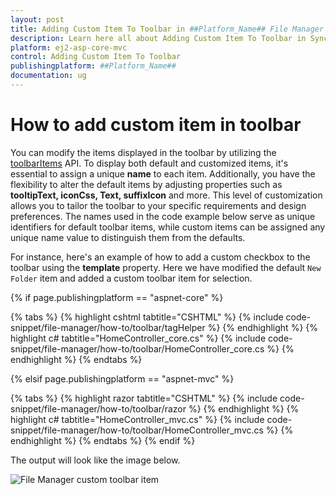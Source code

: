 ```yaml
---
layout: post
title: Adding Custom Item To Toolbar in ##Platform_Name## File Manager Control | Syncfusion
description: Learn here all about Adding Custom Item To Toolbar in Syncfusion ##Platform_Name## File Manager control of Syncfusion Essential JS 2 and more.
platform: ej2-asp-core-mvc
control: Adding Custom Item To Toolbar
publishingplatform: ##Platform_Name##
documentation: ug
---
```


# How to add custom item in toolbar

You can modify the items displayed in the toolbar by utilizing the [toolbarItems](https://help.syncfusion.com/cr/aspnetcore-js2/Syncfusion.EJ2~Syncfusion.EJ2.FileManager.FileManager~ToolbarItems.html) API. To display both default and customized items, it's essential to assign a unique **name** to each item. Additionally, you have the flexibility to alter the default items by adjusting properties such as **tooltipText, iconCss, Text, suffixIcon** and more. This level of customization allows you to tailor the toolbar to your specific requirements and design preferences. The names used in the code example below serve as unique identifiers for default toolbar items, while custom items can be assigned any unique name value to distinguish them from the defaults.

For instance, here's an example of how to add a custom checkbox to the toolbar using the **template** property. Here we have modified the default `New Folder` item and added a custom toolbar item for selection.

{% if page.publishingplatform == "aspnet-core" %}

{% tabs %}
{% highlight cshtml tabtitle="CSHTML" %}
{% include code-snippet/file-manager/how-to/toolbar/tagHelper %}
{% endhighlight %}
{% highlight c# tabtitle="HomeController_core.cs" %}
{% include code-snippet/file-manager/how-to/toolbar/HomeController_core.cs %}
{% endhighlight %}
{% endtabs %}

{% elsif page.publishingplatform == "aspnet-mvc" %}

{% tabs %}
{% highlight razor tabtitle="CSHTML" %}
{% include code-snippet/file-manager/how-to/toolbar/razor %}
{% endhighlight %}
{% highlight c# tabtitle="HomeController_mvc.cs" %}
{% include code-snippet/file-manager/how-to/toolbar/HomeController_mvc.cs %}
{% endhighlight %}
{% endtabs %}
{% endif %}


The output will look like the image below.

![File Manager custom toolbar item](../images/custom_toolbar.png)